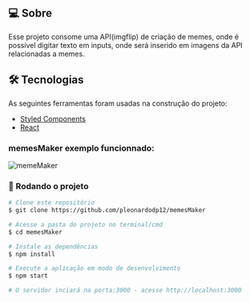 


## 💻 Sobre

Esse projeto consome uma API(imgflip) de criação de memes, onde é possível digitar texto em inputs, onde será inserido em imagens da API relacionadas a memes.

## 🛠 Tecnologias

As seguintes ferramentas foram usadas na construção do projeto:

- [Styled Components][styledcomponents]
- [React][reactjs]


### memesMaker exemplo funcionnado:

![memeMaker](https://user-images.githubusercontent.com/54605079/89959476-e18f2c00-dc12-11ea-8735-d6f43630d106.gif)


### 🎲 Rodando o projeto

```bash
# Clone este repositório
$ git clone https://github.com/pleonardodp12/memesMaker

# Acesse a pasta do projeto no terminal/cmd
$ cd memesMaker

# Instale as dependências
$ npm install

# Execute a aplicação em modo de desenvolvimento
$ npm start

# O servidor inciará na porta:3000 - acesse http://localhost:3000 
```

[reactjs]: https://reactjs.org
[styledComponents]: https://styled-components.com
